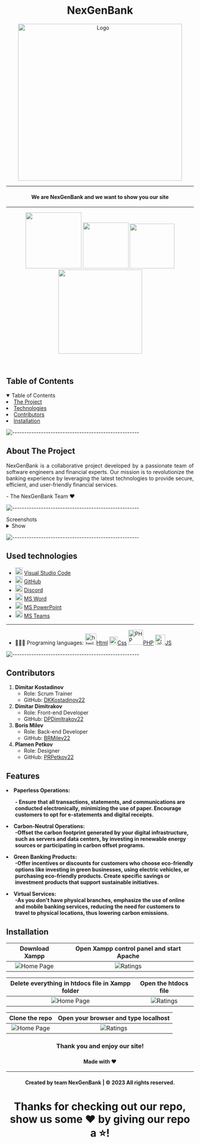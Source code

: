 
<h1 align = "center">NexGenBank</h1>
<p align="center">
    <img src="https://github.com/DKKostadinov22/NexGenBank/assets/132439820/6e517501-2191-46f7-b685-86fa5e862ae3" alt="Logo" width="440" height="420">
</p>

<hr>
    <h4 align="center">We are NexGenBank and we want to show you our site</h4>
    
<hr>
    
<p align="center">
    <img src = "https://img.shields.io/badge/languages_used-4-blue" width="150">
    <img src = "https://img.shields.io/badge/contributors-4-blue"  width="123">
    <img src = "https://img.shields.io/badge/repo size-5MB-blue"  width="120">
    <img src = "https://img.shields.io/badge/Last commit-December 12th-blue"  width="225">
    
  
<p>
<br>

<!-- TABLE OF CONTENTS -->
<h2 id="table-of-contents">Table of Contents</h2>
    
<details open="open">
    <summary>Table of Contents</summary>
    <li><a href="#about-the-project">  The Project </a></li>
    <li><a href="#used-technologies">  Technologies </a></li>
    <li><a href="#contributors">   Contributors </a></li>
    <li><a href="#installation">   Installation</a></li>
</details>
    

 ![-----------------------------------------------------](https://raw.githubusercontent.com/andreasbm/readme/master/assets/lines/rainbow.png)
    
<!-- ABOUT THE PROJECT -->
<h2 id="about-the-project">About The Project</h2>
    
<p align="justify">
    NexGenBank is a collaborative project developed by a passionate team of software engineers and financial experts. Our mission is to revolutionize the banking experience by leveraging the latest technologies to provide secure, efficient, and user-friendly financial services.
</p>
<p> - The NexGenBank Team ❤️</p>

![-----------------------------------------------------](https://raw.githubusercontent.com/andreasbm/readme/master/assets/lines/rainbow.png)

<summary>Screenshots</summary>
<details>
<summary>Show</summary>
<br>
    
    
|                               Home Page                               |                              Ratings                                   |
| :-------------------------------------------------------------------: | :--------------------------------------------------------------------: |
| <img src="https://cdn.discordapp.com/attachments/1177346904477147277/1183840156936065034/home_page.png?ex=6589cc10&is=65775710&hm=de62feecafca3ae8d0092d54df3033129b900cf601b01c67c348037920819b9e&" alt="Home Page"> | <img src="https://cdn.discordapp.com/attachments/1177346904477147277/1183840383839506502/ratings.png?ex=6589cc46&is=65775746&hm=3fb6f9360594b67f32301ad804377d84c8d7170ae02373ae931deed6f9a4ece6&" alt="Ratings">                             |

|                            Logged Not Verified Home Page              |                              Logged Verified Home Page                 |
| :-------------------------------------------------------------------: | :--------------------------------------------------------------------: |
| <img src="https://cdn.discordapp.com/attachments/1177346904477147277/1183840694184443914/logged_notverified.png?ex=6589cc90&is=65775790&hm=c53a9d73f4771598ccae3c6725da8816f9a0ce740e77f1aafaa319ea62b559f1&" alt="Home Page"> | <img src="https://cdn.discordapp.com/attachments/1177346904477147277/1183840719060869160/logged_verified.png?ex=6589cc96&is=65775796&hm=2eac008250882270ddb67218468eb7928de72eb0f8a178ab3af1a5f4383ac7f0&" alt="Ratings">                             |


    
</details>
    
</td></tr></table>
<p></p>
    

    
![-----------------------------------------------------](https://raw.githubusercontent.com/andreasbm/readme/master/assets/lines/rainbow.png)
    
##  Used technologies


- <img src="https://upload.wikimedia.org/wikipedia/commons/thumb/9/9a/Visual_Studio_Code_1.35_icon.svg/512px-Visual_Studio_Code_1.35_icon.svg.png"  width="20" alt="Visual Studio Code"> <a href="https://code.visualstudio.com/">Visual Studio Code</a>
- <img src="https://github.githubassets.com/images/modules/logos_page/GitHub-Mark.png" width="20" alt="GitHub Logo"> <a href="https://github.com/">GitHub</a>
- <img src="https://www.freepnglogos.com/uploads/discord-logo-png/concours-discord-cartes-voeux-fortnite-france-6.png" width="20" alt="Discord Logo"> <a href="https://discord.com/">Discord</a>
- <img src="https://upload.wikimedia.org/wikipedia/commons/thumb/f/fd/Microsoft_Office_Word_%282019%E2%80%93present%29.svg/2203px-Microsoft_Office_Word_%282019%E2%80%93present%29.svg.png" width="20" alt="MS Word Logo"> <a href="https://en.wikipedia.org/wiki/Microsoft_Word">MS Word</a>
- <img src="https://upload.wikimedia.org/wikipedia/commons/3/3b/Microsoft_PowerPoint_Logo.png" width="20" alt="MS PowerPoint Logo"> <a href="https://bg.wikipedia.org/wiki/Microsoft_PowerPoint">MS PowerPoint</a>
- <img src="https://upload.wikimedia.org/wikipedia/commons/thumb/c/c9/Microsoft_Office_Teams_%282018%E2%80%93present%29.svg/2203px-Microsoft_Office_Teams_%282018%E2%80%93present%29.svg.png" width="20" alt="MS Teams Logo"> <a href="https://www.microsoft.com/en-us/microsoft-teams/group-chat-software">MS Teams</a>
-----------------------------------------------------------------------------------------------------------------------------------
- 👩🏻‍💻 Programing languages:
<a href="https://en.wikipedia.org/wiki/HTML"><img src="https://upload.wikimedia.org/wikipedia/commons/thumb/6/61/HTML5_logo_and_wordmark.svg/640px-HTML5_logo_and_wordmark.svg.png" width="30" alt="html Logo">Html</a>
<a href="https://en.wikipedia.org/wiki/CSS"><img src="https://upload.wikimedia.org/wikipedia/commons/thumb/d/d5/CSS3_logo_and_wordmark.svg/120px-CSS3_logo_and_wordmark.svg.png" width="22" alt="CSS logo">Css</a>
<a href="https://en.wikipedia.org/wiki/PHP"><img src="https://upload.wikimedia.org/wikipedia/commons/thumb/2/27/PHP-logo.svg/1280px-PHP-logo.svg.png" alt="PHP Logo" width="40">PHP</a>
<a href="https://en.wikipedia.org/wiki/JavaScript"><img src="https://upload.wikimedia.org/wikipedia/commons/6/6a/JavaScript-logo.png" width="27" alt="JS logo" >JS</a>
    
    
![-----------------------------------------------------](https://raw.githubusercontent.com/andreasbm/readme/master/assets/lines/rainbow.png)


<h2 id="contributors">Contributors</h2>

<ol>
    <li>
        <strong>Dimitar Kostadinov</strong>
        <ul>
            <li>Role: Scrum Trainer</li>
            <li>GitHub: <a href="https://github.com/DKKostadinov22">DKKostadinov22</a></li>
        </ul>
    </li>
    
<li>
            <strong>Dimitar Dimitrakov</strong>
<ul>
            <li>Role: Front-end Developer</li>
            <li>GitHub: <a href="https://github.com/DPDimitrakov22">DPDimitrakov22</a></li>
</ul>
</li>

<li>
<strong>Boris Milev</strong>
<ul>
            <li>Role: Back-end Developer</li>
            <li>GitHub: <a href="https://github.com/BRMilev22">BRMilev22</a></li>
</ul>
</li>
        
<li>
<strong>Plamen Petkov</strong>
<ul>
            <li>Role: Designer</li>
            <li>GitHub: <a href="https://github.com/PRPetkov22">PRPetkov22</a></li>
</ul>
</li>
    
</ol>


<h2 id="instalation">Features</h2>
<li>
    <strong>Paperless Operations:</trong>
      <ul>- Ensure that all transactions, statements, and communications are conducted electronically, minimizing the use of paper. Encourage customers to opt for e-statements and digital receipts.</ul>
</li>
    <li>
        <strong>Carbon-Neutral Operations:</strong>
           <ul>-Offset the carbon footprint generated by your digital infrastructure, such as servers and data centers, by investing in renewable energy sources or participating in carbon offset programs.</ul>
    </li>
<li>
  <strong>Green Banking Products:</strong>
        <ul>-Offer incentives or discounts for customers who choose eco-friendly options like investing in green businesses, using electric vehicles, or purchasing eco-friendly products. Create specific savings or investment products that support sustainable initiatives.</ul>
</li>
<li>
  <strong> Virtual Services:</strong>
        <ul>-As you don't have physical branches, emphasize the use of online and mobile banking services, reducing the need for customers to travel to physical locations, thus lowering carbon emissions.</ul>
</li>    
 <h2 id="installation">Installation</h2>
        
|                               Download Xampp                          |                     Open Xampp control panel and start Apache          |
| :-------------------------------------------------------------------: | :--------------------------------------------------------------------: |
| <img src="https://cdn.discordapp.com/attachments/1177346904477147277/1183844914061135872/Screenshot_2128.png?ex=6589d07e&is=65775b7e&hm=58888e94ccad1fddd9875df2934fd6754506b75ae75017b133d3c358ad59fd12&" alt="Home Page"> | <img src="https://cdn.discordapp.com/attachments/1177346904477147277/1183846696573210664/Screenshot_2136.png?ex=6589d227&is=65775d27&hm=dc7ba47ae732d4bd71f88ed1ab615d6d82848c0299806be67fc87b60191707a7&" alt="Ratings">                             |

|     Delete everything in htdocs file in Xampp folder                  |                     Open the htdocs file                               |
| :-------------------------------------------------------------------: | :--------------------------------------------------------------------: |
|  <img src="https://cdn.discordapp.com/attachments/1177346904477147277/1183847799041839184/Screenshot_2138_LI.jpg?ex=6589d32e&is=65775e2e&hm=e5687ecdae6fd246af313685706a01ff80200d76ff68aada5581fa38a8e58a21&" alt="Home Page"> | <img src="https://cdn.discordapp.com/attachments/1177346904477147277/1183849486645198888/Screenshot_2145.png?ex=6589d4c0&is=65775fc0&hm=1d142f933fe22ba3d06ae61ae33b41406bafea812cf8e107e28ed8389a4bf146&" alt="Ratings">                             |

|                       Clone the repo                                  |                   Open your browser and type localhost                 |
| :-------------------------------------------------------------------: | :--------------------------------------------------------------------: |
|  <img src="https://cdn.discordapp.com/attachments/1177346904477147277/1183850353700114472/Screenshot_2147.png?ex=6589d58f&is=6577608f&hm=2ede48aa36e0228978f0e8ac67fbdcfa64e3f5ea27544ea1b7b4f75f47d199df&" alt="Home Page"> | <img src="https://cdn.discordapp.com/attachments/1177346904477147277/1183850619530920167/Screenshot_2149.png?ex=6589d5ce&is=657760ce&hm=ee258f43411a02a44d33a967ef15ec3684a8e4f00112620d5adf2557bbd82bf2&" alt="Ratings">                             |
    
<h3 align="center"> Thank you and enjoy our site! <h3>
<h4 align="center"> Made with ❤️</h4>
<hr>
<h4 align="center"> Created by team NexGenBank | &copy 2023 All rights reserved.</h4>
<h1 align="center">Thanks for checking out our repo, show us some ❤️ by giving our repo a ⭐️!</h1>
